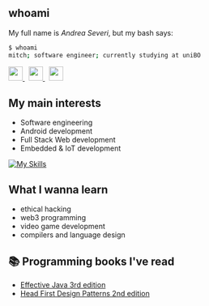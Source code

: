 ## whoami
My full name is *Andrea Severi*, but my bash says:
```bash
$ whoami
mitch; software engineer; currently studying at uniBO
```
<div>
<a href="https://www.instagram.com/seve_andre/">
    <img src="https://edent.github.io/SuperTinyIcons/images/svg/instagram.svg" width="28">
</a>
&nbsp; <!--- hspace -->
<a href="https://www.linkedin.com/in/andrea-severi/">
    <img src="https://edent.github.io/SuperTinyIcons/images/svg/linkedin.svg" width="28">
</a>
&nbsp; <!--- hspace -->
<a href="mailto:andrea.severi.dev@gmail.com">
    <img src="https://edent.github.io/SuperTinyIcons/images/svg/gmail.svg" width="28">
</a>
</div>

## My main interests
- Software engineering
- Android development
- Full Stack Web development
- Embedded & IoT development

[![My Skills](https://skillicons.dev/icons?i=java,kotlin,androidstudio,py,rust,ts,vue)](https://skillicons.dev)

## What I wanna learn
- ethical hacking
- web3 programming
- video game development
- compilers and language design

## :books: Programming books I've read
- [Effective Java 3rd edition](https://www.oreilly.com/library/view/effective-java/9780134686097/)
- [Head First Design Patterns 2nd edition](https://www.oreilly.com/library/view/head-first-design/9781492077992/)
